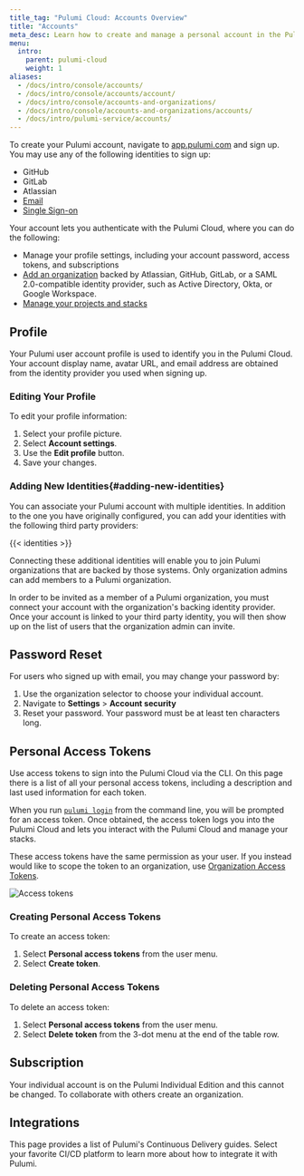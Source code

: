 ```yaml
---
title_tag: "Pulumi Cloud: Accounts Overview"
title: "Accounts"
meta_desc: Learn how to create and manage a personal account in the Pulumi Cloud in this guide.
menu:
  intro:
    parent: pulumi-cloud
    weight: 1
aliases:
  - /docs/intro/console/accounts/
  - /docs/intro/console/accounts/account/
  - /docs/intro/console/accounts-and-organizations/
  - /docs/intro/console/accounts-and-organizations/accounts/
  - /docs/intro/pulumi-service/accounts/
---
```

To create your Pulumi account, navigate to [app.pulumi.com](https://app.pulumi.com) and sign
up. You may use any of the following identities to sign up:

* GitHub
* GitLab
* Atlassian
* [Email](https://app.pulumi.com/signin/email)
* [Single Sign-on](https://app.pulumi.com/signin/sso)

Your account lets you authenticate with the Pulumi Cloud, where you can do the
following:

* Manage your profile settings, including your account password, access tokens, and subscriptions
* [Add an organization](/docs/intro/pulumi-cloud/organizations/) backed by Atlassian, GitHub, GitLab, or a SAML
  2.0-compatible identity provider, such as Active Directory, Okta, or Google Workspace.
* [Manage your projects and stacks](/docs/intro/pulumi-cloud/projects-and-stacks/)

## Profile

Your Pulumi user account profile is used to identify you in the Pulumi
Cloud. Your account display name, avatar URL, and email address are
obtained from the identity provider you used when signing up.

### Editing Your Profile

To edit your profile information:

1. Select your profile picture.
1. Select **Account settings**.
1. Use the **Edit profile** button.
1. Save your changes.

### Adding New Identities{#adding-new-identities}

You can associate your Pulumi account with multiple identities. In addition to the one you have originally configured, you can add your identities with the following third party providers:

{{< identities >}}

Connecting these additional identities will enable
you to join Pulumi organizations that are backed by those systems. Only
organization admins can add members to a Pulumi organization.

In order to be invited as a member of a Pulumi organization, you must connect
your account with the organization's backing identity provider. Once your
account is linked to your third party identity, you will then show up on the
list of users that the organization admin can invite.

## Password Reset

For users who signed up with email, you may change your password by:

1. Use the organization selector to choose your individual account.
1. Navigate to **Settings** > **Account security**
1. Reset your password. Your password must be at least ten characters long.

## Personal Access Tokens

Use access tokens to sign into the Pulumi Cloud via the CLI. On this page there is a list of all your personal access tokens, including a description and last used information for each token.

When you run [`pulumi login`](/docs/reference/cli/pulumi_login) from the command line, you will be prompted for an access token. Once obtained, the access token logs you into the Pulumi Cloud and lets you interact with the Pulumi Cloud and manage your stacks.

These access tokens have the same permission as your user. If  you instead would like to scope the token to an organization, use [Organization Access Tokens](/docs/intro/pulumi-cloud/organization-access-tokens/).

![Access tokens](/images/docs/reference/service/access-tokens.png)

### Creating Personal Access Tokens

To create an access token:

1. Select **Personal access tokens** from the user menu.
1. Select **Create token**.

### Deleting Personal Access Tokens

To delete an access token:

1. Select **Personal access tokens** from the user menu.
1. Select **Delete token** from the 3-dot menu at the end of the table row.

## Subscription

Your individual account is on the Pulumi Individual Edition and this cannot be changed. To collaborate with others create an organization.

## Integrations

This page provides a list of Pulumi's Continuous Delivery guides. Select your favorite CI/CD platform to learn more about how to integrate it with Pulumi.
